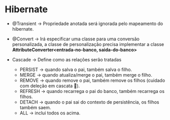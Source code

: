 # Hibernate

- @Transient -> Propriedade anotada será ignorada pelo mapeamento do hibernate.

- @Convert -> Irá especificar uma classe para uma conversão personalizada, a classe de personalização precisa implementar a classe **AttributeConverter\<entrada-no-banco, saida-do-banco\>**

- Cascade -> Define como as relações serão tratadas

    - PERSIST → quando salva o pai, também salva o filho.
    - MERGE → quando atualiza/merge o pai, também merge o filho.
    - REMOVE → quando remove o pai, também remove os filhos (cuidado com deleção em cascata 🚨).
    - REFRESH → quando recarrega o pai do banco, também recarrega os filhos.
    - DETACH → quando o pai sai do contexto de persistência, os filhos também saem.
    - ALL → inclui todos os acima.
